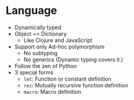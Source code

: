 # Language

- Dynamically typed
- Object == Dictionary
  - Like Clojure and JavaScript
- Support only Ad-hoc polymorphism
  - No subtyping
  - No generics (Dynamic typing covers it.)
- Follow the zen of Python
- 3 special forms
  - `let`: Function or constant definition
  - `rec`: Mutually recursive function definition
  - `macro`: Macro definition
